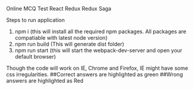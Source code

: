 Online MCQ Test React Redux Redux Saga

Steps to run application
1. npm i (this will install all the required npm packages. All packages are compatiable with latest node version)
2. npm run build  (This will generate dist folder)
3. npm run start (this will start the webpack-dev-server and open your default browser)

Though the code will work on IE, Chrome and Firefox, IE might have some css irregularities.
##Correct answers are highlighted as green
##Wrong answers are highlighted as Red

